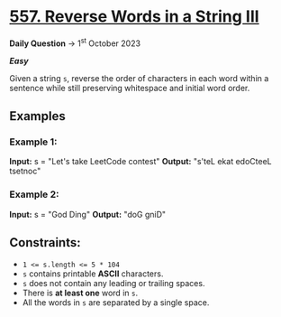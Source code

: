 # [557. Reverse Words in a String III](https://leetcode.com/problems/reverse-words-in-a-string-iii/)

**Daily Question** -> 1<sup>st</sup> October 2023

***Easy***

Given a string `s`, reverse the order of characters in each word within a sentence while still preserving whitespace and initial word order.

## Examples
### **Example 1:**

**Input:** s = "Let's take LeetCode contest"
**Output:** "s'teL ekat edoCteeL tsetnoc"

### **Example 2:**

**Input:** s = "God Ding"
**Output:** "doG gniD"

## **Constraints:**

- `1 <= s.length <= 5 * 104`
- `s` contains printable **ASCII** characters.
- `s` does not contain any leading or trailing spaces.
- There is **at least one** word in `s`.
- All the words in `s` are separated by a single space.